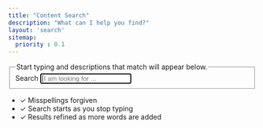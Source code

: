 ```yaml
---
title: "Content Search"
description: "What can I help you find?"
layout: 'search'
sitemap:
  priority : 0.1
---
```

<div class="pa4-l">
  <form class="center pa4 br2-ns ba b--black-40 shadow-4">
    <fieldset class="bn ma0 pa0">
      <legend class="pa0 f5 f4-ns mb3 black-80">Start typing and descriptions that match will appear below.
      </legend>
      <div class="measure">
        <label class="clip" for="search">Search</label>
        <input class="f6 f5-l input-reset bn fl black-80 bg-white pa3 lh-solid
        w-auto w-75-m w-100-l br2-ns br--left-ns" type="search" autofocus
        placeholder="&nbsp;I am looking for ..." name="search" value="" id="search"
        onkeypress="return event.keyCode != 13;">
      </div>
    </fieldset>
  </form>
  <ul class="list ba b--light-silver" id="results">
      <li class="ph3 pv2 f5 black-70 bb b--light-silver">&#x2713 Misspellings forgiven</li>
      <li class="ph3 pv2 f5 black-70 bb b--light-silver">&#x2713 Search starts as you stop typing</li>
      <li class="ph3 pv2 f5 black-70 ">&#x2713 Results refined as more words are added</li>
  </ul>
</div>
<script src="/dist/js/fuse.min.js"></script>
<script src="/dist/js/fuse-options.js"></script>
<script src="/dist/js/fuse-search.js"></script>
